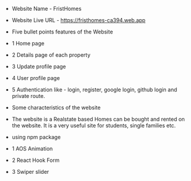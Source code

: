 - Website Name - FristHomes
- Website Live URL - https://fristhomes-ca394.web.app

- Five bullet points features of the Website

- 1 Home page
- 2 Details page of each property
- 3 Update profile page
- 4 User profile page
- 5 Authentication like - login, register, google login, github login and private route.

- Some characteristics of the website

* The website is a Realstate based Homes can be bought and rented on the website.
  It is a very useful site for students, single families etc.

- using npm package

- 1 AOS Animation
- 2 React Hook Form
- 3 Swiper slider
